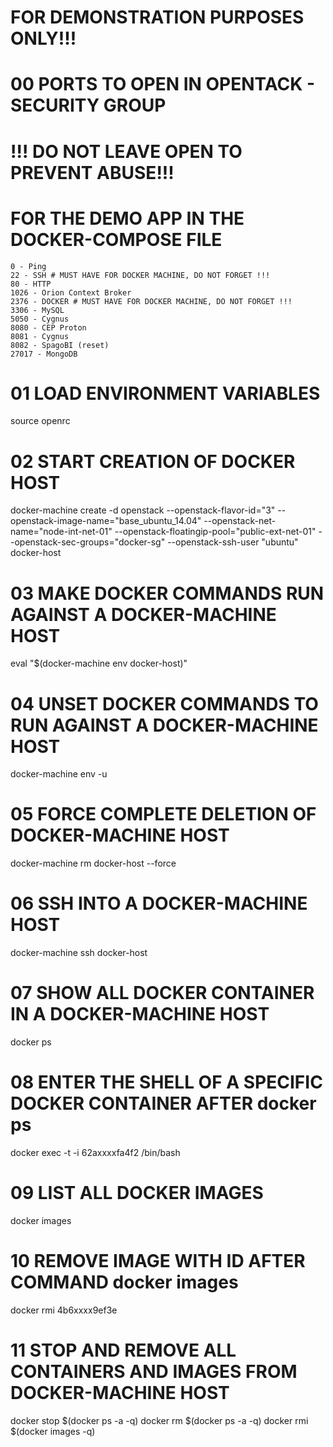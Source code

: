 # FOR DEMONSTRATION PURPOSES ONLY!!!

# 00 PORTS TO OPEN IN OPENTACK - SECURITY GROUP
# !!! DO NOT LEAVE OPEN TO PREVENT ABUSE!!!
# FOR THE DEMO APP IN THE DOCKER-COMPOSE FILE
    0 - Ping
    22 - SSH # MUST HAVE FOR DOCKER MACHINE, DO NOT FORGET !!!
    80 - HTTP
    1026 - Orion Context Broker
    2376 - DOCKER # MUST HAVE FOR DOCKER MACHINE, DO NOT FORGET !!!
    3306 - MySQL
    5050 - Cygnus
    8080 - CEP Proton
    8081 - Cygnus
    8082 - SpagoBI (reset)
    27017 - MongoDB


# 01 LOAD ENVIRONMENT VARIABLES
source openrc

# 02 START CREATION OF DOCKER HOST
docker-machine create -d openstack --openstack-flavor-id="3" --openstack-image-name="base_ubuntu_14.04" --openstack-net-name="node-int-net-01" --openstack-floatingip-pool="public-ext-net-01" --openstack-sec-groups="docker-sg" --openstack-ssh-user "ubuntu" docker-host

# 03 MAKE DOCKER COMMANDS RUN AGAINST A DOCKER-MACHINE HOST
eval "$(docker-machine env docker-host)"

# 04 UNSET DOCKER COMMANDS TO RUN AGAINST A DOCKER-MACHINE HOST
docker-machine env -u

# 05 FORCE COMPLETE DELETION OF DOCKER-MACHINE HOST
docker-machine rm docker-host --force

# 06 SSH INTO A DOCKER-MACHINE HOST
docker-machine ssh docker-host

# 07 SHOW ALL DOCKER CONTAINER IN A DOCKER-MACHINE HOST
docker ps

# 08 ENTER THE SHELL OF A SPECIFIC DOCKER CONTAINER AFTER docker ps
docker exec -t -i 62axxxxfa4f2 /bin/bash

# 09 LIST ALL DOCKER IMAGES
docker images

# 10 REMOVE IMAGE WITH ID AFTER COMMAND docker images
docker rmi 4b6xxxx9ef3e

# 11 STOP AND REMOVE ALL CONTAINERS AND IMAGES FROM DOCKER-MACHINE HOST
docker stop $(docker ps -a -q)
docker rm $(docker ps -a -q)
docker rmi $(docker images -q)